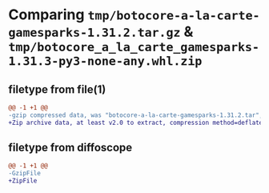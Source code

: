 # Comparing `tmp/botocore-a-la-carte-gamesparks-1.31.2.tar.gz` & `tmp/botocore_a_la_carte_gamesparks-1.31.3-py3-none-any.whl.zip`

## filetype from file(1)

```diff
@@ -1 +1 @@
-gzip compressed data, was "botocore-a-la-carte-gamesparks-1.31.2.tar", last modified: Wed Jul 12 01:44:41 2023, max compression
+Zip archive data, at least v2.0 to extract, compression method=deflate
```

## filetype from diffoscope

```diff
@@ -1 +1 @@
-GzipFile
+ZipFile
```

